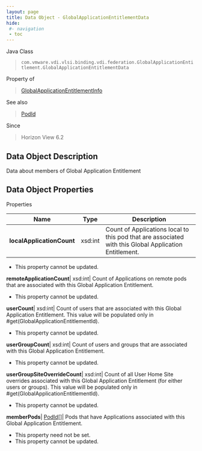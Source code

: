 ```yaml
---
layout: page
title: Data Object - GlobalApplicationEntitlementData
hide:
 #- navigation
 - toc
---
```






Java Class  
> `com.vmware.vdi.vlsi.binding.vdi.federation.GlobalApplicationEntitlement.GlobalApplicationEntitlementData`

Property of  
> [GlobalApplicationEntitlementInfo](vdi.federation.GlobalApplicationEntitlement.GlobalApplicationEntitlementInfo.md#field_detail)

See also  
> [PodId](vdi.entity.PodId.md)

Since  
> Horizon View 6.2


## Data Object Description 

Data about members of Global Application Entitlement 

## Data Object Properties

Properties

Name |  Type |  Description   
---|---|---  
**localApplicationCount**|  xsd:int|  Count of Applications local to this pod that are associated with this Global Application Entitlement.   


 * This property cannot be updated.

  
**remoteApplicationCount**|  xsd:int|  Count of Applications on remote pods that are associated with this Global Application Entitlement.   


 * This property cannot be updated.

  
**userCount**|  xsd:int|  Count of users that are associated with this Global Application Entitlement. This value will be populated only in #get(GlobalApplicationEntitlementId).   


 * This property cannot be updated.

  
**userGroupCount**|  xsd:int|  Count of users and groups that are associated with this Global Application Entitlement.   


 * This property cannot be updated.

  
**userGroupSiteOverrideCount**|  xsd:int|  Count of all User Home Site overrides associated with this Global Application Entitlement (for either users or groups). This value will be populated only in #get(GlobalApplicationEntitlementId).   


 * This property cannot be updated.

  
**memberPods**| [PodId[]](vdi.entity.PodId.md)|  Pods that have Applications associated with this Global Application Entitlement.   


 * This property need not be set.
 * This property cannot be updated.

  
  
  
   
  
  
